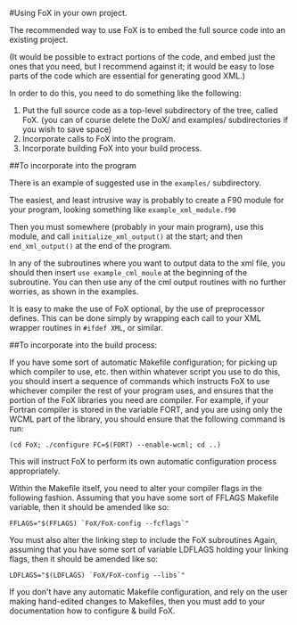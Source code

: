 #Using FoX in your own project.

The recommended way to use FoX is to embed the full source code into an existing project.

(It would be possible to extract portions of the code, and embed just the ones that you need, but I recommend against it; it would be easy to lose parts of the code which are essential for generating good XML.)

In order to do this, you need to do something like the following:

1. Put the full source code as a top-level subdirectory of the tree, called FoX.
(you can of course delete the DoX/ and examples/ subdirectories if you wish to 
save space)
2. Incorporate calls to FoX into the program.
3. Incorporate building FoX into your build process.

##To incorporate into the program

There is an example of suggested use in the `examples/` subdirectory.

The easiest, and least intrusive way is probably to create a F90 module for your program, looking something like `example_xml_module.f90`

Then you must somewhere (probably in your main program), use this module, and call `initialize_xml_output()` at the start; and then `end_xml_output()` at the end of the program.

In any of the subroutines where you want to output data to the xml file, you should then insert `use example_cml_moule` at the beginning of the subroutine. You can then use any of the cml output routines with no further worries, as shown in the examples.

It is easy to make the use of FoX optional, by the use of preprocessor defines. This can be done simply by wrapping each call to your XML wrapper routines in `#ifdef XML`, or similar.

##To incorporate into the build process:

If you have some sort of automatic Makefile configuration; for picking up which compiler to use, etc. then within whatever script you use to do this, you should insert a sequence of commands which instructs FoX to use whichever compiler the rest of your program uses, and ensures that the portion of the FoX libraries you need are compiler. For example, if your Fortran compiler is stored in the variable FORT, and you are using only the WCML part of the library, you should ensure that the following command is run:

	(cd FoX; ./configure FC=$(FORT) --enable-wcml; cd ..)

This will instruct FoX to perform its own automatic configuration process appropriately.

Within the Makefile itself, you need to alter your compiler flags in the following fashion. Assuming that you have some sort of FFLAGS Makefile variable, then it should be amended like so:

	FFLAGS="$(FFLAGS) `FoX/FoX-config --fcflags`"

You must also alter the linking step to include the FoX subroutines Again, assuming that you have some sort of variable LDFLAGS holding your linking flags, then it should be amended like so:

	LDFLAGS="$(LDFLAGS) `FoX/FoX-config --libs`"

If you don't have any automatic Makefile configuration, and rely on the user making hand-edited changes to Makefiles, then you must add to your documentation how to configure & build FoX.

